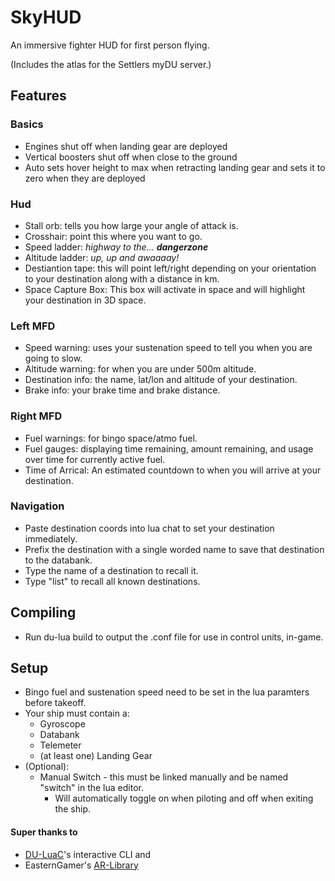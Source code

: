 # SkyHUD

An immersive fighter HUD for first person flying.

(Includes the atlas for the Settlers myDU server.)

## Features
### Basics
* Engines shut off when landing gear are deployed
* Vertical boosters shut off when close to the ground
* Auto sets hover height to max when retracting landing gear and sets it to zero when they are deployed
### Hud
* Stall orb: tells you how large your angle of attack is.
* Crosshair: point this where you want to go.
* Speed ladder: *highway to the... **dangerzone***
* Altitude ladder: *up, up and awaaaay!*
* Destiantion tape: this will point left/right depending on your orientation to your destination along with a distance in km.
* Space Capture Box: This box will activate in space and will highlight your destination in 3D space.
### Left MFD
* Speed warning: uses your sustenation speed to tell you when you are going to slow.
* Altitude warning: for when you are under 500m altitude.
* Destination info: the name, lat/lon and altitude of your destination.
* Brake info: your brake time and brake distance.
### Right MFD
* Fuel warnings: for bingo space/atmo fuel.
* Fuel gauges: displaying time remaining, amount remaining, and usage over time for currently active fuel.
* Time of Arrical: An estimated countdown to when you will arrive at your destination.
### Navigation
* Paste destination coords into lua chat to set your destination immediately.
* Prefix the destination with a single worded name to save that destination to the databank.
* Type the name of a destination to recall it.
* Type "list" to recall all known destinations.

## Compiling
* Run du-lua build to output the .conf file for use in control units, in-game.

## Setup
* Bingo fuel and sustenation speed need to be set in the lua paramters before takeoff.
* Your ship must contain a:
  * Gyroscope
  * Databank
  * Telemeter
  * (at least one) Landing Gear
* (Optional):
  * Manual Switch - this must be linked manually and be named "switch" in the lua editor.
    * Will automatically toggle on when piloting and off when exiting the ship.

#### Super thanks to
* [DU-LuaC](https://github.com/wolfe-labs/DU-LuaC)'s interactive CLI
and
* EasternGamer's [AR-Library](https://github.com/EasternGamer/AR-Library)